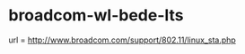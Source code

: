 broadcom-wl-bede-lts
========================================

url = http://www.broadcom.com/support/802.11/linux_sta.php
